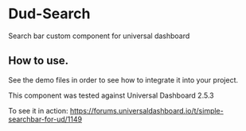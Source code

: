 # Dud-Search
 Search bar custom component for universal dashboard

## How to use.

See the demo files in order to see how to integrate it into your project. 

This component was tested against Universal Dashboard 2.5.3

To see it in action: 
https://forums.universaldashboard.io/t/simple-searchbar-for-ud/1149
